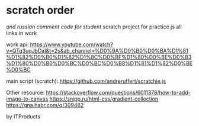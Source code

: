 # scratch order
*and russian comment code for student*
scratch project for practice js
all links in work

work api:
https://www.youtube.com/watch?v=QTq3uqJbDaI&t=2s&ab_channel=%D0%9A%D0%B0%D0%BA%D1%81%D1%82%D0%B0%D1%82%D1%8C%D0%BF%D1%80%D0%BE%D0%B3%D1%80%D0%B0%D0%BC%D0%BC%D0%B8%D1%81%D1%82%D0%BE%D0%BC

main script (scratch):
https://github.com/andreruffert/scratchie.js

Other resource:
https://stackoverflow.com/questions/6011378/how-to-add-image-to-canvas
https://snipp.ru/html-css/gradient-collection
https://qna.habr.com/q/309482

by ITProducts
